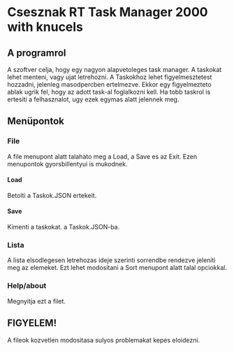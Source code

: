 # Csesznak RT Task Manager 2000 with knucels

## A programrol

A szoftver celja, hogy egy nagyon alapvetoleges task manager. A taskokat lehet menteni, vagy ujat letrehozni. A Taskokhoz lehet figyelmesztetest hozzadni, jelenleg masodpercben ertelmezve. Ekkor egy figyelmezteto ablak ugrik fel, hogy az adott task-al foglalkozni kell. Ha tobb taskrol is ertesiti a felhasznalot, ugy ezek egymas alatt jelennek meg. 

## Menüpontok

### File
A file menupont alatt talahato meg a Load, a Save es az Exit. Ezen menupontok gyorsbillentyui is mukodnek. 

#### Load

Betolti a Taskok.JSON ertekeit.

#### Save 

Kimenti a taskokat. a Taskok.JSON-ba. 

### Lista

A lista elsodlegesen letrehozas ideje szerinti sorrendbe rendezve jeleniti meg az elemeket. Ezt lehet modositani a Sort menupont alatt talal opciokkal.

### Help/about

Megnyitja ezt a filet.

## FIGYELEM!

A fileok kozvetlen modositasa sulyos problemakat kepes eloidezni.
